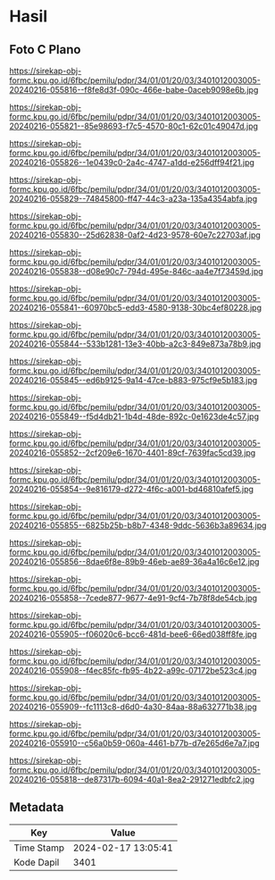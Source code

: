 # Hasil

## Foto C Plano

https://sirekap-obj-formc.kpu.go.id/6fbc/pemilu/pdpr/34/01/01/20/03/3401012003005-20240216-055816--f8fe8d3f-090c-466e-babe-0aceb9098e6b.jpg

https://sirekap-obj-formc.kpu.go.id/6fbc/pemilu/pdpr/34/01/01/20/03/3401012003005-20240216-055821--85e98693-f7c5-4570-80c1-62c01c49047d.jpg

https://sirekap-obj-formc.kpu.go.id/6fbc/pemilu/pdpr/34/01/01/20/03/3401012003005-20240216-055826--1e0439c0-2a4c-4747-a1dd-e256dff94f21.jpg

https://sirekap-obj-formc.kpu.go.id/6fbc/pemilu/pdpr/34/01/01/20/03/3401012003005-20240216-055829--74845800-ff47-44c3-a23a-135a4354abfa.jpg

https://sirekap-obj-formc.kpu.go.id/6fbc/pemilu/pdpr/34/01/01/20/03/3401012003005-20240216-055830--25d62838-0af2-4d23-9578-60e7c22703af.jpg

https://sirekap-obj-formc.kpu.go.id/6fbc/pemilu/pdpr/34/01/01/20/03/3401012003005-20240216-055838--d08e90c7-794d-495e-846c-aa4e7f73459d.jpg

https://sirekap-obj-formc.kpu.go.id/6fbc/pemilu/pdpr/34/01/01/20/03/3401012003005-20240216-055841--60970bc5-edd3-4580-9138-30bc4ef80228.jpg

https://sirekap-obj-formc.kpu.go.id/6fbc/pemilu/pdpr/34/01/01/20/03/3401012003005-20240216-055844--533b1281-13e3-40bb-a2c3-849e873a78b9.jpg

https://sirekap-obj-formc.kpu.go.id/6fbc/pemilu/pdpr/34/01/01/20/03/3401012003005-20240216-055845--ed6b9125-9a14-47ce-b883-975cf9e5b183.jpg

https://sirekap-obj-formc.kpu.go.id/6fbc/pemilu/pdpr/34/01/01/20/03/3401012003005-20240216-055849--f5d4db21-1b4d-48de-892c-0e1623de4c57.jpg

https://sirekap-obj-formc.kpu.go.id/6fbc/pemilu/pdpr/34/01/01/20/03/3401012003005-20240216-055852--2cf209e6-1670-4401-89cf-7639fac5cd39.jpg

https://sirekap-obj-formc.kpu.go.id/6fbc/pemilu/pdpr/34/01/01/20/03/3401012003005-20240216-055854--9e816179-d272-4f6c-a001-bd46810afef5.jpg

https://sirekap-obj-formc.kpu.go.id/6fbc/pemilu/pdpr/34/01/01/20/03/3401012003005-20240216-055855--6825b25b-b8b7-4348-9ddc-5636b3a89634.jpg

https://sirekap-obj-formc.kpu.go.id/6fbc/pemilu/pdpr/34/01/01/20/03/3401012003005-20240216-055856--8dae6f8e-89b9-46eb-ae89-36a4a16c6e12.jpg

https://sirekap-obj-formc.kpu.go.id/6fbc/pemilu/pdpr/34/01/01/20/03/3401012003005-20240216-055858--7cede877-9677-4e91-9cf4-7b78f8de54cb.jpg

https://sirekap-obj-formc.kpu.go.id/6fbc/pemilu/pdpr/34/01/01/20/03/3401012003005-20240216-055905--f06020c6-bcc6-481d-bee6-66ed038ff8fe.jpg

https://sirekap-obj-formc.kpu.go.id/6fbc/pemilu/pdpr/34/01/01/20/03/3401012003005-20240216-055908--f4ec85fc-fb95-4b22-a99c-07172be523c4.jpg

https://sirekap-obj-formc.kpu.go.id/6fbc/pemilu/pdpr/34/01/01/20/03/3401012003005-20240216-055909--fc1113c8-d6d0-4a30-84aa-88a632771b38.jpg

https://sirekap-obj-formc.kpu.go.id/6fbc/pemilu/pdpr/34/01/01/20/03/3401012003005-20240216-055910--c56a0b59-060a-4461-b77b-d7e265d6e7a7.jpg

https://sirekap-obj-formc.kpu.go.id/6fbc/pemilu/pdpr/34/01/01/20/03/3401012003005-20240216-055818--de87317b-6094-40a1-8ea2-291271edbfc2.jpg


## Metadata

| Key        | Value               |
| ---------- | ------------------- |
| Time Stamp | 2024-02-17 13:05:41 |
| Kode Dapil | 3401                |



